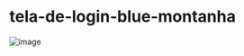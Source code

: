 # tela-de-login-blue-montanha

![image](https://user-images.githubusercontent.com/103005378/236962390-956a961f-e486-4496-ac55-8c214059e841.png)
